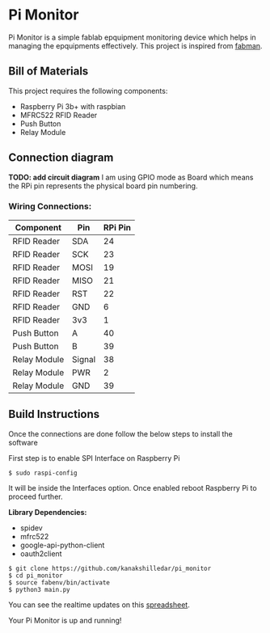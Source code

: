 # Pi Monitor 
Pi Monitor is a simple fablab epquipment monitoring device which helps in managing the epquipments effectively.
This project is inspired from [fabman](https://fabman.io).

## Bill of Materials
This project requires the following components:

- Raspberry Pi 3b+ with raspbian
- MFRC522 RFID Reader
- Push Button
- Relay Module

## Connection diagram
**TODO: add circuit diagram**
I am using GPIO mode as Board which means the RPi pin represents the physical board pin numbering.

### Wiring Connections:

| Component    | Pin    | RPi Pin |
| ------------ | ------ | ------- |
| RFID Reader  | SDA    | 24      |
| RFID Reader  | SCK    | 23      |
| RFID Reader  | MOSI   | 19      | 
| RFID Reader  | MISO   | 21      |
| RFID Reader  | RST    | 22      |   
| RFID Reader  | GND    | 6       | 
| RFID Reader  | 3v3    | 1       |
| Push Button  | A      | 40      |
| Push Button  | B      | 39      |
| Relay Module | Signal | 38      |
| Relay Module | PWR    | 2       | 
| Relay Module | GND    | 39      |

## Build Instructions
Once the connections are done follow the below steps to install the software

First step is to enable SPI Interface on Raspberry Pi
```commandline
$ sudo raspi-config
```
It will be inside the Interfaces option. Once enabled reboot Raspberry Pi to proceed further.

**Library Dependencies:**

- spidev
- mfrc522
- google-api-python-client 
- oauth2client


```commandline
$ git clone https://github.com/kanakshilledar/pi_monitor
$ cd pi_monitor
$ source fabenv/bin/activate
$ python3 main.py
```
You can see the realtime updates on this [spreadsheet](https://docs.google.com/spreadsheets/d/1BrL5Otvrh-FoOBY85auZIQjPN3vux14J4V3oUd4Tpfk/).

Your Pi Monitor is up and running!